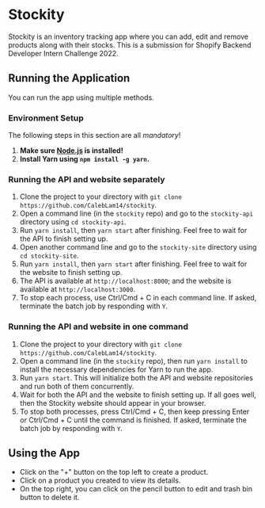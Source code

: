 # Stockity

Stockity is an inventory tracking app where you can add, edit and remove products along with their stocks. This is a submission for Shopify Backend Developer Intern 
Challenge 2022.

## Running the Application

You can run the app using multiple methods.

### Environment Setup

The following steps in this section are all _mandatory_!

1. **Make sure [Node.js](https://nodejs.org/) is installed!**
2. **Install Yarn using `npm install -g yarn`.**

### Running the API and website separately

1. Clone the project to your directory with `git clone https://github.com/CalebLam14/stockity`.
2. Open a command line (in the `stockity` repo) and go to the `stockity-api` directory using `cd stockity-api`.
3. Run `yarn install`, then `yarn start` after finishing. Feel free to wait for the API to finish setting up.
4. Open another command line and go to the `stockity-site` directory using `cd stockity-site`.
5. Run `yarn install`, then `yarn start` after finishing. Feel free to wait for the website to finish setting up.
6. The API is available at `http://localhost:8000`; and the website is available at `http://localhost:3000`.
7. To stop each process, use Ctrl/Cmd + C in each command line. If asked, terminate the batch job by responding with `Y`.

### Running the API and website in one command

1. Clone the project to your directory with `git clone https://github.com/CalebLam14/stockity`.
2. Open a command line (in the `stockity` repo), then run `yarn install` to install the necessary dependencies for Yarn to run the app.
3. Run `yarn start`. This will initialize both the API and website repositories and run both of them concurrently.
4. Wait for both the API and the website to finish setting up. If all goes well, then the Stockity website should appear in your browser.
5. To stop both processes, press Ctrl/Cmd + C, then keep pressing Enter or Ctrl/Cmd + C until the command is finished. If asked, terminate the batch job by responding with `Y`.

## Using the App

- Click on the "+" button on the top left to create a product.
- Click on a product you created to view its details.
- On the top right, you can click on the pencil button to edit and trash bin button to delete it.
